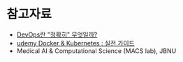 # 참고자료

- [DevOps란 "정확히" 무엇일까?](https://velog.io/@repush/DevOps%EB%9E%80-%EC%A0%95%ED%99%95%ED%9E%88-%EB%AC%B4%EC%97%87%EC%9D%BC%EA%B9%8C)
- [udemy Docker & Kubernetes : 실전 가이드](https://www.udemy.com/course/docker-kubernetes-2022/?couponCode=KEEPLEARNING)
- Medical AI & Computational Science (MACS lab), JBNU